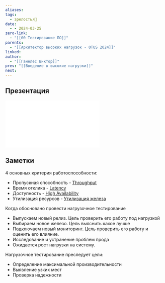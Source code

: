 ```yaml
---
aliases: 
tags:
  - зрелость/🌱
date:
  - - 2024-03-25
zero-link:
  - "[[00 Тестирование ПО]]"
parents:
  - "[[Архитектор высоких нагрузок - OTUS 2024]]"
linked: 
author:
  - "[[Ганелес Виктор]]"
prev: "[[Введение в высокие нагрузки]]"
next:
---
```

## Презентация
![](НТ_курс_высоких_нагрузок-146421-ad9c7f.pdf)
## Заметки
4 основных критерия работоспособности:
- Пропускная способность - [Throughput](Throughput.md)
- Время отклика - [Latency](Latency.md)
- Доступность - [High Availability](High%20Availability.md)
- Утилизация ресурсов - [Утилизация железа](Утилизация%20железа.md)

Когда обосновано провести нагрузочное тестирование
- Выпускаем новый релиз. Цель проверить его работу под нагрузкой
- Выбираем новое железо. Цель выяснить какое лучше
- Подключаем новый мониторинг. Цель проверить его работу и оценить его влияние.
- Исследование и устранение проблем прода
- Ожидается рост нагрузки на систему.

Нагрузочное тестирование преследует цели:
- Определение максимальной производительности
- Выявление узких мест
- Проверка надежности